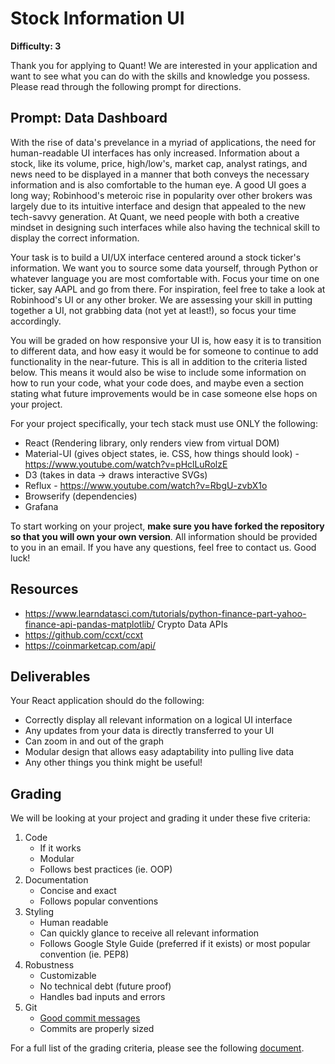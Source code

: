 # Stock Information UI

**Difficulty: 3**

Thank you for applying to Quant! We are interested in your application and want to see what you can do with the skills and knowledge you possess. Please read through the following prompt for directions.

## **Prompt: Data Dashboard**
With the rise of data's prevelance in a myriad of applications, the need for human-readable UI interfaces has only increased. Information about a stock, like its volume, price, high/low's, market cap, analyst ratings, and news need to be displayed in a manner that both conveys the necessary information and is also comfortable to the human eye. A good UI goes a long way; Robinhood's meteroic rise in popularity over other brokers was largely due to its intuitive interface and design that appealed to the new tech-savvy generation. At Quant, we need people with both a creative mindset in designing such interfaces while also having the technical skill to display the correct information.

Your task is to build a UI/UX interface centered around a stock ticker's information. We want you to source some data yourself, through Python or whatever language you are most comfortable with. Focus your time on one ticker, say AAPL and go from there. For inspiration, feel free to take a look at Robinhood's UI or any other broker. We are assessing your skill in putting together a UI, not grabbing data (not yet at least!), so focus your time accordingly.

You will be graded on how responsive your UI is, how easy it is to transition to different data, and how easy it would be for someone to continue to add functionality in the near-future. This is all in addition to the criteria listed below. This means it would also be wise to include some information on how to run your code, what your code does, and maybe even a section stating what future improvements would be in case someone else hops on your project.

For your project specifically, your tech stack must use ONLY the following:
- React (Rendering library, only renders view from virtual DOM)
- Material-UI (gives object states, ie. CSS, how things should look) - https://www.youtube.com/watch?v=pHclLuRolzE
- D3 (takes in data -> draws interactive SVGs)
- Reflux - https://www.youtube.com/watch?v=RbgU-zvbX1o
- Browserify (dependencies)
- Grafana

To start working on your project, **make sure you have forked the repository so that you will own your own version**. All information should be provided to you in an email. If you have any questions, feel free to contact us. Good luck!

## **Resources**
- https://www.learndatasci.com/tutorials/python-finance-part-yahoo-finance-api-pandas-matplotlib/
Crypto Data APIs
- https://github.com/ccxt/ccxt
- https://coinmarketcap.com/api/

## **Deliverables**
Your React application should do the following:
- Correctly display all relevant information on a logical UI interface
- Any updates from your data is directly transferred to your UI
- Can zoom in and out of the graph
- Modular design that allows easy adaptability into pulling live data
- Any other things you think might be useful!

## **Grading**
We will be looking at your project and grading it under these five criteria:
1. Code
   - If it works
   - Modular
   - Follows best practices (ie. OOP)
2. Documentation
   - Concise and exact
   - Follows popular conventions
3. Styling
   - Human readable
   - Can quickly glance to receive all relevant information
   - Follows Google Style Guide (preferred if it exists) or most popular convention (ie. PEP8)
4. Robustness
   - Customizable
   - No technical debt (future proof)
   - Handles bad inputs and errors
5. Git
   - [Good commit messages](https://cbea.ms/git-commit/#seven-rules)
   - Commits are properly sized

For a full list of the grading criteria, please see the following [document](https://docs.google.com/spreadsheets/d/16CqSJSlch7w9q4_ZTiydKGk0T01rgvIEcHHwqsI_KSo/edit?usp=sharing). 